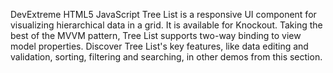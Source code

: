 DevExtreme HTML5 JavaScript Tree List is a responsive UI component for visualizing hierarchical data in a grid. It is available for Knockout. Taking the best of the MVVM pattern, Tree List supports two-way binding to view model properties. Discover Tree List's key features, like data editing and validation, sorting, filtering and searching, in other demos from this section.